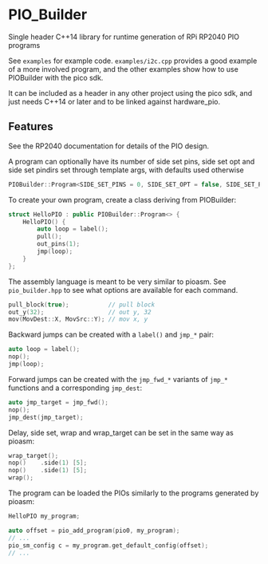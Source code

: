 # PIO_Builder
Single header C++14 library for runtime generation of RPi RP2040 PIO programs

See `examples` for example code. `examples/i2c.cpp` provides a good example of
a more involved program, and the other examples show how to use PIOBuilder with
the pico sdk.

It can be included as a header in any other project using the pico sdk, and just
needs C++14 or later and to be linked against hardware_pio.

## Features

See the RP2040 documentation for details of the PIO design.

A program can optionally have its number of side set pins, side set opt and
side set pindirs set through template args, with defaults used otherwise
```cpp
PIOBuilder::Program<SIDE_SET_PINS = 0, SIDE_SET_OPT = false, SIDE_SET_PINDIRS = false>
```

To create your own program, create a class deriving from PIOBuilder:

```cpp
struct HelloPIO : public PIOBuilder::Program<> {
	HelloPIO() {
		auto loop = label();
		pull();
		out_pins(1);
		jmp(loop);
	}
};
```

The assembly language is meant to be very similar to pioasm.
See `pio_builder.hpp` to see what options are available for each command.

```cpp
pull_block(true);           // pull block
out_y(32);                  // out y, 32
mov(MovDest::X, MovSrc::Y); // mov x, y
```

Backward jumps can be created with a `label()` and `jmp_*` pair:

```cpp
auto loop = label();
nop();
jmp(loop);
```

Forward jumps can be created with the `jmp_fwd_*` variants of `jmp_*` functions
and a corresponding `jmp_dest`:

```cpp
auto jmp_target = jmp_fwd();
nop();
jmp_dest(jmp_target);
```

Delay, side set, wrap and wrap_target can be set in the same way as pioasm:

```cpp
wrap_target();
nop()    .side(1) [5];
nop()    .side(1) [5];
wrap();
```

The program can be loaded the PIOs similarly to the programs generated by
pioasm:

```cpp
HelloPIO my_program;

auto offset = pio_add_program(pio0, my_program);
// ...
pio_sm_config c = my_program.get_default_config(offset);
// ...
```
